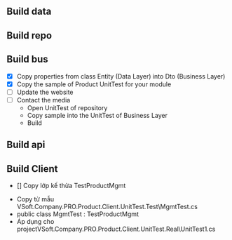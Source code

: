 ## Build data

## Build repo

## Build bus

- [x] Copy properties from class Entity (Data Layer) into Dto (Business Layer)
- [x] Copy the sample of Product UnitTest for your module
- [ ] Update the website
- [ ] Contact the media
  * Open UnitTest of repository
  * Copy sample into the UnitTest of Business Layer
  * Build

## Build api

## Build Client

 - [] Copy lớp kế thừa TestProductMgmt
  * Copy từ mẫu VSoft.Company.PRO.Product.Client.UnitTest.Test\MgmtTest.cs
  * public class MgmtTest : TestProductMgmt
  * Áp dụng cho projectVSoft.Company.PRO.Product.Client.UnitTest.Real\UnitTest1.cs

